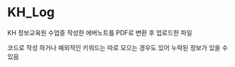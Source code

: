 # KH_Log

KH 정보교육원 수업중 작성한 에버노트를 PDF로 변환 후 업로드한 파일

코드로 작성 하거나 예외적인 키워드는 따로 모으는 경우도 있어 누락된 정보가 있을 수 있음
